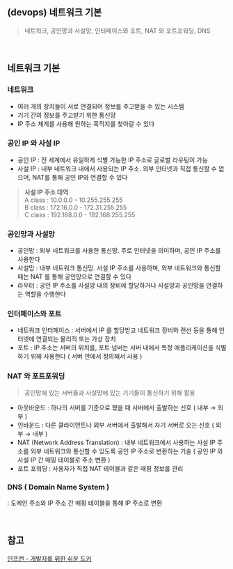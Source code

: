 ## (devops) 네트워크 기본
> 네트워크, 공인망과 사설망, 인터페이스와 포트, NAT 와 포트포워딩, DNS

<br>

## 네트워크 기본
### 네트워크
- 여러 개의 장치들이 서로 연결되어 정보를 주고받을 수 있는 시스템
- 기기 간의 정보를 주고받기 위한 통신망
- IP 주소 체계를 사용해 원하는 목적지를 찾아갈 수 있다

### 공인 IP 와 사설 IP
- 공인 IP : 전 세계에서 유일하게 식별 가능한 IP 주소로 글로벌 라우팅이 가능
- 사설 IP : 내부 네트워크 내에서 사용되는 IP 주소. 외부 인터넷과 직접 통신할 수 없으며, NAT를 통해 공인 IP와 연결할 수 있다

> **사설 IP 주소 대역** <br>
> A class : 10.0.0.0 - 10.255.255.255 <br>
> B class : 172.16.0.0 - 172.31.255.255 <br>
> C class : 192.168.0.0 - 192.168.255.255 <br>

### 공인망과 사설망
- 공인망 : 외부 네트워크를 사용한 통신망.  주로 인터넷을 의미하며, 공인 IP 주소를 사용한다
- 사설망 : 내부 네트워크 통신망. 사설 IP 주소를 사용하며, 외부 네트워크와 통신할 때는 NAT 를 통해 공인망으로 연결할 수 있다
- 라우터 : 공인 IP 주소를 사설망 내의 장비에 할당하거나 사설망과 공인망을 연결하는 역할을 수행한다

### 인터페이스와 포트
- 네트워크 인터페이스 : 서버에서 IP 를 할당받고 네트워크 장비와 랜선 등을 통해 인터넷에 연결되는 물리적 또는 가상 장치
- 포트 : IP 주소는 서버의 위치를, 포트 넘버는 서버 내에서 특정 애플리케이션을 식별하기 위해 사용한다 ( 서버 안에서 정의해서 사용 )

### NAT 와 포트포워딩
> 공인망에 있는 서버들과 사설망에 있는 기기들이 통신하기 위해 활용

- 아웃바운드 : 하나의 서버를 기준으로 했을 때 서버에서 출발하는 신호 ( 내부 → 외부 )
- 인바운드 : 다른 클라이언트나 외부 서버에서 출발해서 자기 서버로 오는 신호 ( 외부 → 내부 )
- NAT (Network Address Translation) : 내부 네트워크에서 사용하는 사설 IP 주소를 외부 네트워크와 통신할 수 있도록 공인 IP 주소로 변환하는 기술 ( 공인 IP 와 사설 IP 간 매핑 테이블로 주소 변환 ) 
- 포트 포워딩 : 사용자가 직접 NAT 테이블과 같은 매핑 정보를 관리

### DNS ( Domain Name System )
: 도메인 주소와 IP 주소 간 매핑 테이블을 통해 IP 주소로 변환


<br>

## 참고
[인프런 - 개발자를 위한 쉬운 도커](https://inf.run/wHHR8) 